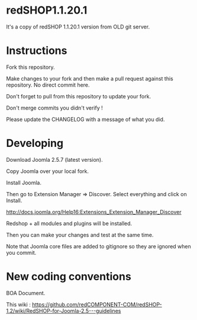 redSHOP1.1.20.1
===============
It's a copy of redSHOP 1.1.20.1 version from OLD git server. 

Instructions
=============

Fork this repository.

Make changes to your fork and then make a pull request against this repository. No direct commit here.

Don't forget to pull from this repository to update your fork.

Don't merge commits you didn't verify !

Please update the CHANGELOG with a message of what you did.

Developing
==========

Download Joomla 2.5.7 (latest version).

Copy Joomla over your local fork.

Install Joomla.

Then go to Extension Manager => Discover. Select everything and click on Install.

http://docs.joomla.org/Help16:Extensions_Extension_Manager_Discover

Redshop + all modules and plugins will be installed.

Then you can make your changes and test at the same time.

Note that Joomla core files are added to gitignore so they are ignored when you commit.


New coding conventions
======================

BOA Document.

This wiki : https://github.com/redCOMPONENT-COM/redSHOP-1.2/wiki/RedSHOP-for-Joomla-2.5---guidelines
